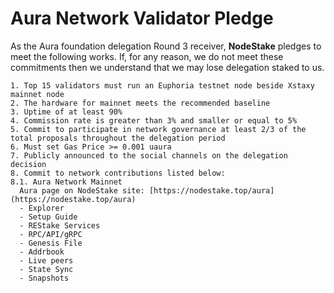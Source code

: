 # Aura Network Validator Pledge

As the Aura foundation delegation Round 3 receiver, **NodeStake** pledges to meet the following works. If, for any reason, we do not meet these commitments then we understand that we may lose delegation staked to us.

    1. Top 15 validators must run an Euphoria testnet node beside Xstaxy mainnet node
    2. The hardware for mainnet meets the recommended baseline    
    3. Uptime of at least 90%
    4. Commission rate is greater than 3% and smaller or equal to 5%
    5. Commit to participate in network governance at least 2/3 of the total proposals throughout the delegation period
    6. Must set Gas Price >= 0.001 uaura
    7. Publicly announced to the social channels on the delegation decision
    8. Commit to network contributions listed below: 
    8.1. Aura Network Mainnet
      Aura page on NodeStake site: [https://nodestake.top/aura](https://nodestake.top/aura)
      - Explorer
      - Setup Guide
      - REStake Services
      - RPC/API/gRPC
      - Genesis File
      - Addrbook
      - Live peers
      - State Sync
      - Snapshots
